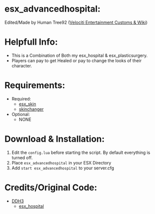 # esx_advancedhospital:
Edited/Made by Human Tree92 ([Velociti Entertainment Customs & Wiki]( http://www.velocitientertainment.com/customs/ ))

# Helpfull Info:
* This is a Combination of Both my esx_hospital & esx_plasticsurgery.
* Players can pay to get Healed or pay to change the looks of their character.

# Requirements:
* Required:
  * [esx_skin]( https://github.com/esx-framework/esx-legacy/tree/main/%5Besx%5D/esx_skin )
  * [skinchanger]( https://github.com/esx-framework/esx-legacy/tree/main/%5Besx%5D/skinchanger )
* Optional:
  * NONE

# Download & Installation:
1) Edit the `config.lua` before starting the script. By default everything is turned off.
2) Place `esx_advancedhospital` in your ESX Directory
3) Add `start esx_advancedhospital` to your server.cfg

# Credits/Original Code:
* [DDH3]( https://github.com/ddh3 )
  * [esx_hospital]( https://github.com/ddh3/esx_hospital )
